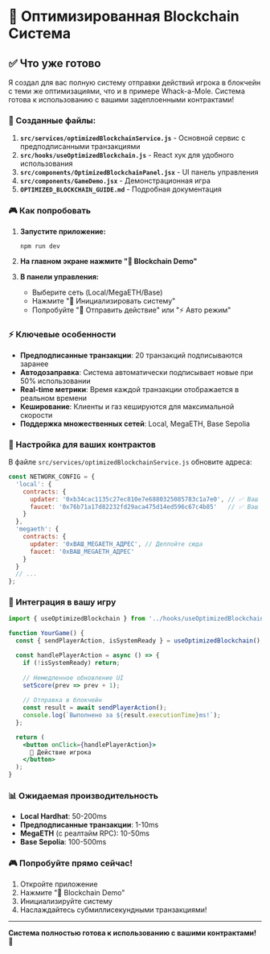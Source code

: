 # 🚀 Оптимизированная Blockchain Система

## ✅ Что уже готово

Я создал для вас полную систему отправки действий игрока в блокчейн с теми же оптимизациями, что и в примере Whack-a-Mole. Система готова к использованию с вашими задеплоенными контрактами!

### 📁 Созданные файлы:

1. **`src/services/optimizedBlockchainService.js`** - Основной сервис с предподписанными транзакциями
2. **`src/hooks/useOptimizedBlockchain.js`** - React хук для удобного использования
3. **`src/components/OptimizedBlockchainPanel.jsx`** - UI панель управления
4. **`src/components/GameDemo.jsx`** - Демонстрационная игра
5. **`OPTIMIZED_BLOCKCHAIN_GUIDE.md`** - Подробная документация

### 🎮 Как попробовать

1. **Запустите приложение:**
   ```bash
   npm run dev
   ```

2. **На главном экране нажмите "🚀 Blockchain Demo"**

3. **В панели управления:**
   - Выберите сеть (Local/MegaETH/Base)
   - Нажмите "🚀 Инициализировать систему" 
   - Попробуйте "🎯 Отправить действие" или "⚡ Авто режим"

### ⚡ Ключевые особенности

- **Предподписанные транзакции**: 20 транзакций подписываются заранее
- **Автодозаправка**: Система автоматически подписывает новые при 50% использовании  
- **Real-time метрики**: Время каждой транзакции отображается в реальном времени
- **Кеширование**: Клиенты и газ кешируются для максимальной скорости
- **Поддержка множественных сетей**: Local, MegaETH, Base Sepolia

### 🔧 Настройка для ваших контрактов

В файле `src/services/optimizedBlockchainService.js` обновите адреса:

```javascript
const NETWORK_CONFIG = {
  'local': {
    contracts: {
      updater: '0xb34cac1135c27ec810e7e6880325085783c1a7e0', // ✅ Ваш адрес
      faucet: '0x76b71a17d82232fd29aca475d14ed596c67c4b85'   // ✅ Ваш адрес
    }
  },
  'megaeth': {
    contracts: {
      updater: '0xВАШ_MEGAETH_АДРЕС', // Деплойте сюда
      faucet: '0xВАШ_MEGAETH_АДРЕС'
    }
  }
  // ...
};
```

### 🎯 Интеграция в вашу игру

```jsx
import { useOptimizedBlockchain } from '../hooks/useOptimizedBlockchain';

function YourGame() {
  const { sendPlayerAction, isSystemReady } = useOptimizedBlockchain();

  const handlePlayerAction = async () => {
    if (!isSystemReady) return;
    
    // Немедленное обновление UI
    setScore(prev => prev + 1);
    
    // Отправка в блокчейн
    const result = await sendPlayerAction();
    console.log(`Выполнено за ${result.executionTime}ms!`);
  };

  return (
    <button onClick={handlePlayerAction}>
      🎯 Действие игрока
    </button>
  );
}
```

### 📊 Ожидаемая производительность

- **Local Hardhat**: 50-200ms
- **Предподписанные транзакции**: 1-10ms  
- **MegaETH** (с реалтайм RPC): 10-50ms
- **Base Sepolia**: 100-500ms

### 🎮 Попробуйте прямо сейчас!

1. Откройте приложение
2. Нажмите "🚀 Blockchain Demo" 
3. Инициализируйте систему
4. Наслаждайтесь субмиллисекундными транзакциями!

---

**Система полностью готова к использованию с вашими контрактами! 🎉**